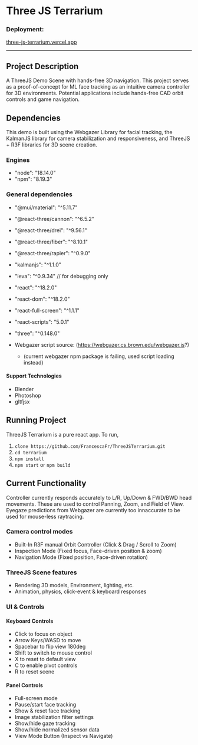 # Three JS Terrarium 

### Deployment: 
[three-js-terrarium.vercel.app](https://three-js-terrarium.vercel.app)

---
## Project Description

A ThreeJS Demo Scene with hands-free 3D navigation. This project serves as a proof-of-concept for ML face tracking as an intuitive camera controller for 3D environments. Potential applications include hands-free CAD orbit controls and game navigation.

## Dependencies
This demo is built using the Webgazer Library for facial tracking, the KalmanJS library for camera stabilization and responsiveness, and ThreeJS + R3F libraries for 3D scene creation.

### Engines
- "node": "18.14.0"
- "npm": "8.19.3"

### General dependencies
- "@mui/material": "^5.11.7"
- "@react-three/cannon": "^6.5.2"
- "@react-three/drei": "^9.56.1"
- "@react-three/fiber": "^8.10.1"
- "@react-three/rapier": "^0.9.0"
- "kalmanjs": "^1.1.0"
- "leva": "^0.9.34" // for debugging only
- "react": "^18.2.0"
- "react-dom": "^18.2.0"
- "react-full-screen": "^1.1.1"
- "react-scripts": "5.0.1"
- "three": "^0.148.0"

- Webgazer script source: (https://webgazer.cs.brown.edu/webgazer.js?)
   - (current webgazer npm package is failing, used script loading instead)

#### Support Technologies
- Blender
- Photoshop
- gltfjsx

## Running Project
ThreeJS Terrarium is a pure react app. To run, 
1. `clone https://github.com/FrancescaFr/ThreeJSTerrarium.git`
2. `cd terrarium`
3. `npm install`
4. `npm start` or `npm build`

## Current Functionality

Controller currently responds accurately to L/R, Up/Down & FWD/BWD head movements. These are used to control Panning, Zoom, and Field of View.
Eyegaze predictions from Webgazer are currently too innaccurate to be used for mouse-less raytracing.

### Camera control modes
- Built-In R3F manual Orbit Controller (Click & Drag / Scroll to Zoom)
- Inspection Mode (Fixed focus, Face-driven position & zoom) 
- Navigation Mode (Fixed position, Face-driven rotation)

### ThreeJS Scene features
- Rendering 3D models, Environment, lighting, etc.
- Animation, physics, click-event & keyboard responses

### UI & Controls
#### Keyboard Controls
- Click to focus on object
- Arrow Keys/WASD to move
- Spacebar to flip view 180deg
- Shift to switch to mouse control
- X to reset to default view
- C to enable pivot controls
- R to reset scene

#### Panel Controls

- Full-screen mode
- Pause/start face tracking
- Show & reset face tracking
- Image stabilization filter settings
- Show/hide gaze tracking 
- Show/hide normalized sensor data
- View Mode Button (Inspect vs Navigate)




